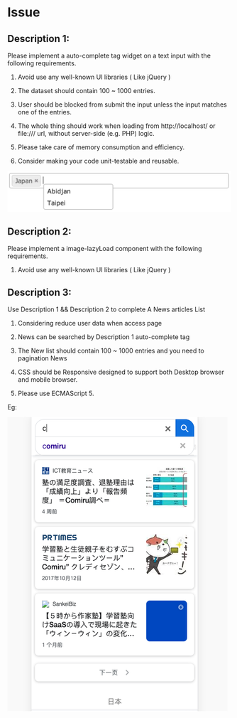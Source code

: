 # Issue

## Description 1: 
Please implement a auto-complete tag widget on a text input with the following requirements. 

1. Avoid use any well-known UI libraries ( Like jQuery ) 
   
2. The dataset should contain 100 ~ 1000 entries. 
   
3. User should be blocked from submit the input unless the input matches one of the entries. 
   
4. The whole thing should work when loading from http://localhost/ or file:/// url, without server-side (e.g. PHP) logic. 
   
5. Please take care of memory consumption and efficiency. 
   
6. Consider making your code unit-testable and reusable.  

![desc1-eg](./desc1.png)

## Description 2: 
Please implement a image-lazyLoad component with the following requirements. 

1. Avoid use any well-known UI libraries ( Like jQuery )

## Description 3: 
Use Description 1 && Description 2 to complete A News articles List

1. Considering reduce user data when access page
   
2. News can be searched by Description 1 auto-complete tag
   
3. The New list should contain 100 ~ 1000 entries and you need to pagination News
   
4. CSS should be Responsive designed to support
both Desktop browser and mobile browser.

5. Please use ECMAScript 5.
   
Eg:

![desc1-eg](./desc3.png)